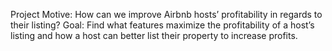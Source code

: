 Project Motive: How can we improve Airbnb hosts’ profitability in regards to their listing?
Goal: Find what features maximize the profitability of a host’s listing and how a host can better list their property to increase profits.
